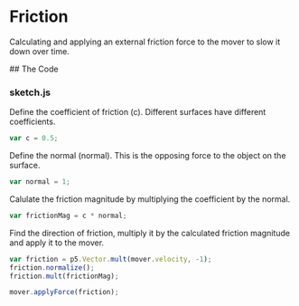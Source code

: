 # Friction

Calculating and applying an external friction force to the mover to slow it down over time.

## The Code

### sketch.js

Define the coefficient of friction (c). Different surfaces have different coefficients.

```js
var c = 0.5;
```

Define the normal (normal). This is the opposing force to the object on the surface.

```js
var normal = 1;
```

Calulate the friction magnitude by multiplying the coefficient by the normal.

```js
var frictionMag = c * normal;
```

Find the direction of friction, multiply it by the calculated friction magnitude and apply it to the mover.

```js
var friction = p5.Vector.mult(mover.velocity, -1);
friction.normalize();
friction.mult(frictionMag);

mover.applyForce(friction);
```
